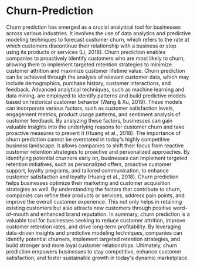 # Churn-Prediction
Churn prediction has emerged as a crucial analytical tool for businesses across various industries. It involves the use of data analytics and predictive modeling techniques to forecast customer churn, which refers to the rate at which customers discontinue their relationship with a business or stop using its products or services (Li, 2018). Churn prediction enables companies to proactively identify customers who are most likely to churn, allowing them to implement targeted retention strategies to minimize customer attrition and maximize customer lifetime value.
	Churn prediction can be achieved through the analysis of relevant customer data, which may include demographics, purchase history, customer interactions, and feedback. Advanced analytical techniques, such as machine learning and data mining, are employed to identify patterns and build predictive models based on historical customer behavior (Wang & Xu, 2019). These models can incorporate various factors, such as customer satisfaction levels, engagement metrics, product usage patterns, and sentiment analysis of customer feedback. By analyzing these factors, businesses can gain valuable insights into the underlying reasons for customer churn and take proactive measures to prevent it (Huang et al., 2018).
	The importance of churn prediction cannot be overstated in today's highly competitive business landscape. It allows companies to shift their focus from reactive customer retention strategies to proactive and personalized approaches. By identifying potential churners early on, businesses can implement targeted retention initiatives, such as personalized offers, proactive customer support, loyalty programs, and tailored communication, to enhance customer satisfaction and loyalty (Huang et al., 2018).
	Churn prediction helps businesses optimize their marketing and customer acquisition strategies as well. By understanding the factors that contribute to churn, companies can refine their products or services, address pain points, and improve the overall customer experience. This not only helps in retaining existing customers but also attracts new customers through positive word-of-mouth and enhanced brand reputation.
	In summary, churn prediction is a valuable tool for businesses seeking to reduce customer attrition, improve customer retention rates, and drive long-term profitability. By leveraging data-driven insights and predictive modeling techniques, companies can identify potential churners, implement targeted retention strategies, and build stronger and more loyal customer relationships. Ultimately, churn prediction empowers businesses to stay competitive, enhance customer satisfaction, and foster sustainable growth in today's dynamic marketplace.
